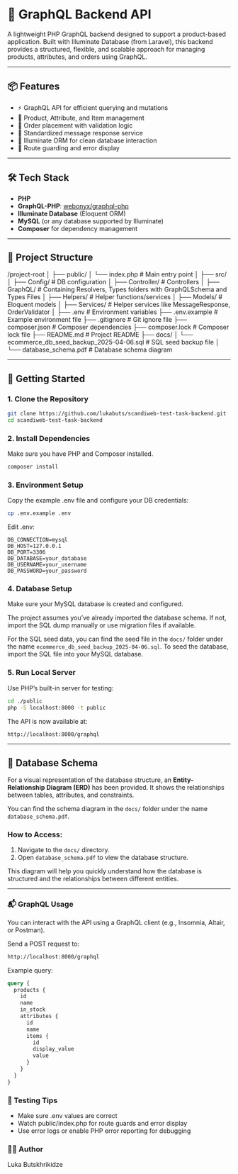 
# 🧠 GraphQL Backend API

A lightweight PHP GraphQL backend designed to support a product-based application. Built with Illuminate Database (from Laravel), this backend provides a structured, flexible, and scalable approach for managing products, attributes, and orders using GraphQL.

---

## 📦 Features

- ⚡ GraphQL API for efficient querying and mutations
- 🛒 Product, Attribute, and Item management
- 🧾 Order placement with validation logic
- 💬 Standardized message response service
- 🧠 Illuminate ORM for clean database interaction
- 🔐 Route guarding and error display

---

## 🛠️ Tech Stack

- **PHP**
- **GraphQL-PHP**: [webonyx/graphql-php](https://github.com/webonyx/graphql-php)
- **Illuminate Database** (Eloquent ORM)
- **MySQL** (or any database supported by Illuminate)
- **Composer** for dependency management

---

## 📁 Project Structure

/project-root
│
├── public/
│   └── index.php # Main entry point
│
├── src/
│   ├── Config/           # DB configuration
│   ├── Controller/       # Controllers
│   ├── GraphQL/          # Containing Resolvers, Types folders with GraphQLSchema and Types Files
│   ├── Helpers/          # Helper functions/services
│   ├── Models/           # Eloquent models
│   ├── Services/         # Helper services like MessageResponse, OrderValidator
│
├── .env                  # Environment variables
├── .env.example          # Example environment file
├── .gitignore            # Git ignore file
├── composer.json         # Composer dependencies
├── composer.lock         # Composer lock file
├── README.md             # Project README
├── docs/
│   └── ecommerce_db_seed_backup_2025-04-06.sql # SQL seed backup file
│   └── database_schema.pdf # Database schema diagram

---

## 🚀 Getting Started

### 1. **Clone the Repository**

```bash
git clone https://github.com/lukabuts/scandiweb-test-task-backend.git
cd scandiweb-test-task-backend
```

### 2. Install Dependencies
Make sure you have PHP and Composer installed.

```bash
composer install
```

### 3. Environment Setup
Copy the example .env file and configure your DB credentials:

```bash
cp .env.example .env
```

Edit .env:

```env
DB_CONNECTION=mysql
DB_HOST=127.0.0.1
DB_PORT=3306
DB_DATABASE=your_database
DB_USERNAME=your_username
DB_PASSWORD=your_password
```

### 4. Database Setup
Make sure your MySQL database is created and configured.

The project assumes you’ve already imported the database schema.
If not, import the SQL dump manually or use migration files if available.

For the SQL seed data, you can find the seed file in the `docs/` folder under the name `ecommerce_db_seed_backup_2025-04-06.sql`. To seed the database, import the SQL file into your MySQL database.

### 5. Run Local Server
Use PHP’s built-in server for testing:

```bash
cd ./public
php -S localhost:8000 -t public
```

The API is now available at:

```bash
http://localhost:8000/graphql
```

---

## 📄 Database Schema

For a visual representation of the database structure, an **Entity-Relationship Diagram (ERD)** has been provided. It shows the relationships between tables, attributes, and constraints.

You can find the schema diagram in the `docs/` folder under the name `database_schema.pdf`.

### How to Access:
1. Navigate to the `docs/` directory.
2. Open `database_schema.pdf` to view the database structure.

This diagram will help you quickly understand how the database is structured and the relationships between different entities.

---

### 📬 GraphQL Usage
You can interact with the API using a GraphQL client (e.g., Insomnia, Altair, or Postman).

Send a POST request to:

```bash
http://localhost:8000/graphql
```

Example query:

```graphql
query {
  products {
    id
    name
    in_stock
    attributes {
      id
      name
      items {
        id
        display_value
        value
      }
    }
  }
}
```

### 🧪 Testing Tips
- Make sure .env values are correct
- Watch public/index.php for route guards and error display
- Use error logs or enable PHP error reporting for debugging

### 👨‍💻 Author
Luka Butskhrikidze
